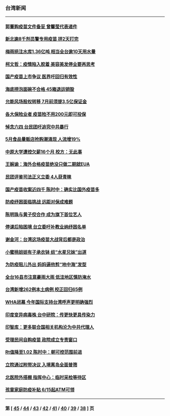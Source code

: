 ### 台湾新闻
---
#### [郭董购疫苗文件备妥 曾馨莹代表递件](../../pages/ncid1349361/n12991260.md) 
#### [新北逾8千剂员警专用疫苗 拼2天打完](../../pages/ncid1349361/n12991530.md) 
#### [梅雨挹注水库1.36亿吨 相当全台逾10天用水量](../../pages/ncid1349361/n12991450.md) 
#### [柯文哲：疫情陷入胶着 美容美发停业要再思考](../../pages/ncid1349361/n12991258.md) 
#### [国产疫苗上市争议 医界吁回归有效性](../../pages/ncid1349361/n12991430.md) 
#### [海底捞泡面碗不合格 45箱退运销毁](../../pages/ncid1349361/n12991263.md) 
#### [允能风场股权转移 7月前须提3.5亿保证金](../../pages/ncid1349361/n12991278.md) 
#### [各大保险业者 疫苗险不用200元即可投保](../../pages/ncid1349361/n12991266.md) 
#### [悼念六四 台民团吁追究中共暴行](../../pages/ncid1349361/n12991273.md) 
#### [5月食品量贩店抢购潮涌现 人流增19%](../../pages/ncid1349361/n12991288.md) 
#### [中原大学遭控欠薪16个月 校方：无此事](../../pages/ncid1349361/n12991292.md) 
#### [王婉谕：海外合格疫苗绝没只做二期就EUA](../../pages/ncid1349361/n12991294.md) 
#### [民团评鉴司法正义立委 4人获青睐](../../pages/ncid1349361/n12991296.md) 
#### [国产疫苗收案近四千 陈时中：确实比国外疫苗多](../../pages/ncid1349361/n12991298.md) 
#### [防疫纾困面临挑战 远距对保成难题](../../pages/ncid1349361/n12991201.md) 
#### [陈明珠与黄子佼合作 成为旗下首位艺人](../../pages/ncid1349361/n12990932.md) 
#### [停课后陷困境 台立委吁补教业纳纾困名单](../../pages/ncid1349361/n12991000.md) 
#### [谢金河：台湾这场疫苗大战背后都是政治](../../pages/ncid1349361/n12990652.md) 
#### [小蜜桃姐姐有子承衣钵 组“水星兄妹”出道](../../pages/ncid1349361/n12990599.md) 
#### [为防疫阻儿外出 妈妈逼他剪“地中海”发型](../../pages/ncid1349361/n12990515.md) 
#### [全台16县市注意豪雨大雨 低洼地区慎防淹水](../../pages/ncid1349361/n12990526.md) 
#### [台湾新增262例本土病例 校正回归65例](../../pages/ncid1349361/n12990477.md) 
#### [WHA闭幕 今年国际支持台湾呼声更明确强烈](../../pages/ncid1349361/n12990156.md) 
#### [印度变异病毒株 台中研院：传更快更具传染力](../../pages/ncid1349361/n12989979.md) 
#### [印智库：更多联合国相关机构沦为中共代理人](../../pages/ncid1349361/n12988516.md) 
#### [受理民间自购疫苗 政院成立专责窗口](../../pages/ncid1349361/n12988787.md) 
#### [Rt值降至1.02  陈时中：朝可控范围前进](../../pages/ncid1349361/n12988736.md) 
#### [立院通过附带决议 入境离岛全面普筛](../../pages/ncid1349361/n12988780.md) 
#### [北医院外搭棚 指挥中心：临时采检等待区](../../pages/ncid1349361/n12988790.md) 
#### [孩童家庭防疫补贴 6/15起ATM可领](../../pages/ncid1349361/n12988795.md) 

---
#### 第 [ [45](./45.md) / [44](./44.md) / [43](./43.md) / [42](./42.md) / [41](./41.md) / [40](./40.md) / [39](./39.md) / [38](./38.md) ] 页
